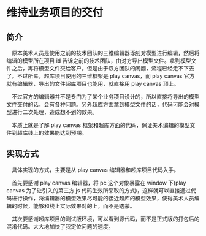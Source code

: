 # 维持业务项目的交付

## 简介

&emsp;原本美术人员是使用之前的技术团队的三维编辑器琢刻对模型进行编辑，然后将编辑的模型所在项目 id 告诉之前的技术团队，由对方导出模型文件。拿到模型文件之后，再将模型文件交给客户。但是由于双方团队的闹翻，流程已经走不下去了。不过所幸，超库项目使用的三维框架是 play canvas，而 play canvas 官方就有编辑器，导出的文件超库项目也能用，就直接用 play canvas 顶上。

&emsp;不过官方的编辑器并不是专门为了某个业务项目设计的，所以直接将导出的模型文件交付的话，会有各种问题。另外超库方面拿到模型文件的话，代码可能会对模型进行二次处理，造成想不到的效果。

&emsp;本质上就是了解 play canvas 框架和超库方面的代码，保证美术编辑的模型文件到超库线上的效果能达到预期。

## 实现方式

&emsp;具体实现的方式，主要是从 play canvas 编辑器和超库项目代码入手。

&emsp;首先要感谢 play canvas 编辑器，将 pc 这个对象暴露在 window 下(play canvas 为了让引入的第三方 js 代码生效所采取的方式)，这样就可以直接通过代码进行操作，将编辑器的模型效果尽可能的接近超库的模型效果，使得美术人员编辑的时候，能够和线上实际效果对的上，而不是瞎蒙。

&emsp;其次要感谢超库项目的测试版环境，可以看到源代码，而不是正式版的打包后的混淆代码。大大地加快了我定位问题的速度。